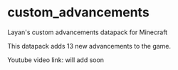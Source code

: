 # custom_advancements

Layan's custom advancements datapack for Minecraft

This datapack adds 13 new advancements to the game.

Youtube video link: will add soon
